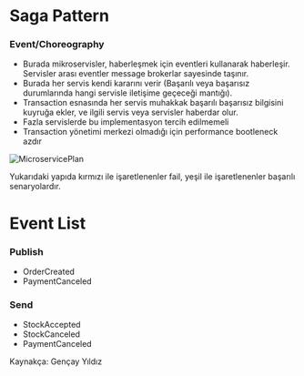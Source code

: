 # Saga Pattern
### Event/Choreography
- Burada mikroservisler, haberleşmek için eventleri kullanarak haberleşir. Servisler arası eventler message brokerlar sayesinde taşınır.
- Burada her servis kendi kararını verir (Başarılı veya başarısız durumlarında hangi servisle iletişime geçeceği mantığı).
- Transaction esnasında her servis muhakkak başarılı başarısız bilgisini kuyruğa ekler, ve ilgili servis veya servisler haberdar olur.
- Fazla servislerde bu implementasyon tercih edilmemeli
- Transaction yönetimi merkezi olmadığı için performance bootleneck azdır

![MicroservicePlan](https://github.com/user-attachments/assets/d456deba-2e62-4534-9ab4-823270e7d725)


Yukarıdaki yapıda kırmızı ile işaretlenenler fail, yeşil ile işaretlenenler başarılı senaryolardır.

# Event List
### Publish
- OrderCreated 
- PaymentCanceled

### Send
- StockAccepted
- StockCanceled
- PaymentCanceled


Kaynakça: Gençay Yıldız

  



